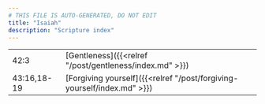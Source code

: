 ```yaml
---
# THIS FILE IS AUTO-GENERATED, DO NOT EDIT
title: "Isaiah"
description: "Scripture index"
---
```


|  |  |
| --- | --- |
| 42:3 | [Gentleness]({{<relref "/post/gentleness/index.md" >}}) |
| 43:16,18-19 | [Forgiving yourself]({{<relref "/post/forgiving-yourself/index.md" >}}) |
